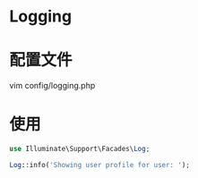 Logging
=======


# 配置文件
vim config/logging.php

# 使用
```php
use Illuminate\Support\Facades\Log;

Log::info('Showing user profile for user: ');

```